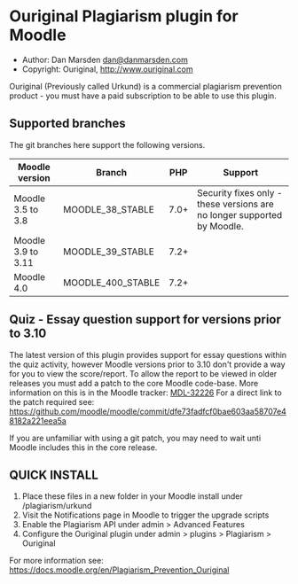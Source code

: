 # Ouriginal Plagiarism plugin for Moodle

* Author: Dan Marsden <dan@danmarsden.com>
* Copyright: Ouriginal, http://www.ouriginal.com

Ouriginal (Previously called Urkund) is a commercial plagiarism prevention product - you must have a paid subscription to be able to use this plugin.

Supported branches
--------
The git branches here support the following versions.

| Moodle version     | Branch      | PHP  | Support |
| ----------------- | ----------- | ---- | -------- |
| Moodle 3.5 to 3.8 | MOODLE_38_STABLE | 7.0+ | Security fixes only - these versions are no longer supported by Moodle. |
| Moodle 3.9 to 3.11 | MOODLE_39_STABLE | 7.2+ |
| Moodle 4.0 | MOODLE_400_STABLE | 7.2+ |

## Quiz - Essay question support for versions prior to 3.10
The latest version of this plugin provides support for essay questions within the quiz activity, however Moodle versions prior to 3.10 don't
provide a way for you to view the score/report. To allow the report to be viewed in older releases you must add a patch to the core Moodle code-base.
More information on this is in the Moodle tracker: [MDL-32226](https://tracker.moodle.org/browse/MDL-32226)
For a direct link to the patch required see: https://github.com/moodle/moodle/commit/dfe73fadfcf0bae603aa58707e48182a221eea5a

If you are unfamiliar with using a git patch, you may need to wait unti Moodle includes this in the core release.
## QUICK INSTALL
1. Place these files in a new folder in your Moodle install under /plagiarism/urkund
2. Visit the Notifications page in Moodle to trigger the upgrade scripts
3. Enable the Plagiarism API under admin > Advanced Features
4. Configure the Ouriginal plugin under admin > plugins > Plagiarism > Ouriginal

For more information see: https://docs.moodle.org/en/Plagiarism_Prevention_Ouriginal


